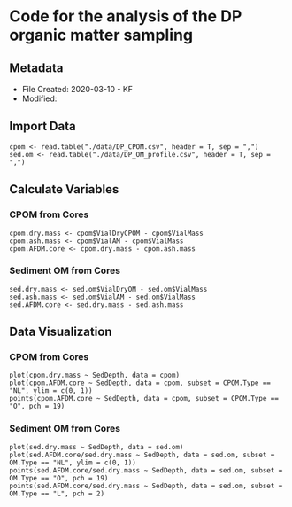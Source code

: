 # Code for the analysis of the DP organic matter sampling
## Metadata

* File Created: 2020-03-10 - KF
* Modified:
  

## Import Data

    cpom <- read.table("./data/DP_CPOM.csv", header = T, sep = ",")
    sed.om <- read.table("./data/DP_OM_profile.csv", header = T, sep = ",")

## Calculate Variables
### CPOM from Cores    
    cpom.dry.mass <- cpom$VialDryCPOM - cpom$VialMass
    cpom.ash.mass <- cpom$VialAM - cpom$VialMass    
    cpom.AFDM.core <- cpom.dry.mass - cpom.ash.mass
    
### Sediment OM from Cores
    sed.dry.mass <- sed.om$VialDryOM - sed.om$VialMass
    sed.ash.mass <- sed.om$VialAM - sed.om$VialMass
    sed.AFDM.core <- sed.dry.mass - sed.ash.mass

## Data Visualization
### CPOM from Cores
    plot(cpom.dry.mass ~ SedDepth, data = cpom)    
    plot(cpom.AFDM.core ~ SedDepth, data = cpom, subset = CPOM.Type == "NL", ylim = c(0, 1))
    points(cpom.AFDM.core ~ SedDepth, data = cpom, subset = CPOM.Type == "O", pch = 19)
        
### Sediment OM from Cores
    plot(sed.dry.mass ~ SedDepth, data = sed.om) 
    plot(sed.AFDM.core/sed.dry.mass ~ SedDepth, data = sed.om, subset = OM.Type == "NL", ylim = c(0, 1))
    points(sed.AFDM.core/sed.dry.mass ~ SedDepth, data = sed.om, subset = OM.Type == "O", pch = 19)
    points(sed.AFDM.core/sed.dry.mass ~ SedDepth, data = sed.om, subset = OM.Type == "L", pch = 2)
    
    